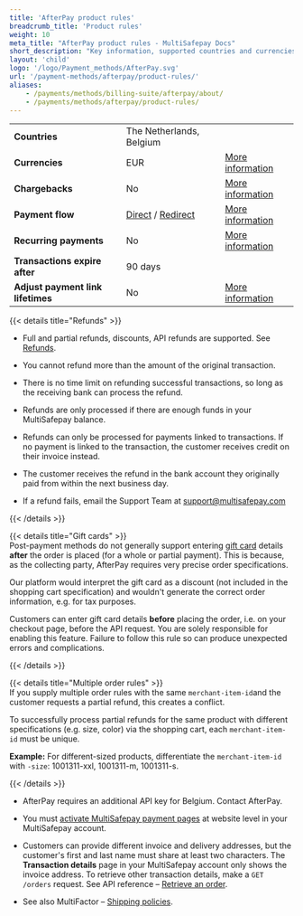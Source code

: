 ```yaml
---
title: 'AfterPay product rules'
breadcrumb_title: 'Product rules'
weight: 10
meta_title: "AfterPay product rules - MultiSafepay Docs"
short_description: "Key information, supported countries and currencies, product rules"
layout: 'child'
logo: '/logo/Payment_methods/AfterPay.svg'
url: '/payment-methods/afterpay/product-rules/'
aliases:
    - /payments/methods/billing-suite/afterpay/about/
    - /payments/methods/afterpay/product-rules/
---
```


|   |   |   |
|---|---|---|
| **Countries**  | The Netherlands, Belgium  | |
| **Currencies**  | EUR | [More information](/faq/general/supported-currencies) | 
| **Chargebacks**  | No | [More information](/payments/chargebacks/)  | 
| **Payment flow**  | [Direct](/api/#afterpay---direct) / [Redirect](/api/#afterpay---redirect)| [More information](/developer/api/difference-between-direct-and-redirect) |
| **Recurring payments**  | No | [More information](/payments/features/recurring-payments/)  |
| **Transactions expire after**  | 90 days | |
| **Adjust payment link lifetimes**  | No | [More information](/api/#adjust-payment-link-lifetimes)  |


{{< details title="Refunds" >}}

- Full and partial refunds, discounts, API refunds are supported. See [Refunds](/payments/refunds/).

- You cannot refund more than the amount of the original transaction.

- There is no time limit on refunding successful transactions, so long as the receiving bank can process the refund.

- Refunds are only processed if there are enough funds in your MultiSafepay balance.

- Refunds can only be processed for payments linked to transactions. If no payment is linked to the transaction, the customer receives credit on their invoice instead.

- The customer receives the refund in the bank account they originally paid from within the next business day.

- If a refund fails, email the Support Team at <support@multisafepay.com> 

{{< /details >}}

{{< details title="Gift cards" >}}
&nbsp;  
Post-payment methods do not generally support entering [gift card](/payments/methods/prepaid-cards/gift-cards) details **after** the order is placed (for a whole or partial payment). This is because, as the collecting party, AfterPay requires very precise order specifications. 

Our platform would interpret the gift card as a discount (not included in the shopping cart specification) and wouldn't generate the correct order information, e.g. for tax purposes. 

Customers can enter gift card details **before** placing the order, i.e. on your checkout page, before the API request. You are solely responsible for enabling this feature. Failure to follow this rule so can produce unexpected errors and complications.

{{< /details >}}

{{< details title="Multiple order rules" >}}
&nbsp;  
If you supply multiple order rules with the same `merchant-item-id`and the customer requests a partial refund, this creates a conflict. 

To successfully process partial refunds for the same product with different specifications (e.g. size, color) via the shopping cart, each `merchant-item-id` must be unique.

**Example:** For different-sized products, differentiate the `merchant-item-id` with `-size`: 1001311-xxl, 1001311-m, 1001311-s.

{{< /details >}}

- AfterPay requires an additional API key for Belgium. Contact AfterPay.

- You must [activate MultiSafepay payment pages](/payments/methods/billing-suite/afterpay/faq/activating-payv2/) at website level in your MultiSafepay account. 

- Customers can provide different invoice and delivery addresses, but the customer's first and last name must share at least two characters. The **Transaction details** page in your MultiSafepay account only shows the invoice address. To retrieve other transaction details, make a `GET /orders` request. See API reference – [Retrieve an order](/api/#get-order-details). 

- See also MultiFactor – [Shipping policies](https://www.multifactor.nl/voorwaarden/shipping-policies).
